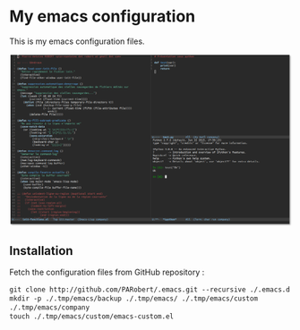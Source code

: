 # My emacs configuration

This is my emacs configuration files.

![Emacs](/images/ecran.png)

## Installation

Fetch the configuration files from GitHub repository :

    git clone http://github.com/PARobert/.emacs.git --recursive ./.emacs.d
    mkdir -p ./.tmp/emacs/backup ./.tmp/emacs/ ./.tmp/emacs/custom ./.tmp/emacs/company
    touch ./.tmp/emacs/custom/emacs-custom.el

